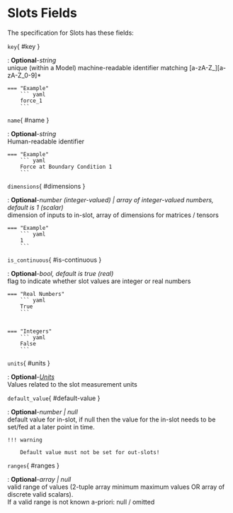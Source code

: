 <style>
  .md-content__button {
    display: none;
  }
</style>
# Slots Fields




The specification for Slots
has these fields:


`key`{ #key }

:   **Optional**-*string*<br>
    unique (within a Model) machine-readable identifier matching [a-zA-Z_][a-zA-Z_0-9]*


    === "Example"
        ``` yaml     
        force_1
        ```


`name`{ #name }

:   **Optional**-*string*<br>
    Human-readable identifier


    === "Example"
        ``` yaml     
        Force at Boundary Condition 1
        ```


`dimensions`{ #dimensions }

:   **Optional**-*number (integer-valued) | array of integer-valued numbers, default is 1 (scalar)*<br>
    dimension of inputs to in-slot, array of dimensions for matrices / tensors


    === "Example"
        ``` yaml     
        1
        ```


`is_continuous`{ #is-continuous }

:   **Optional**-*bool, default is true (real)*<br>
    flag to indicate whether slot values are integer or real numbers



    === "Real Numbers"
        ``` yaml     
        True
        ```


    === "Integers"
        ``` yaml     
        False
        ```



`units`{ #units }

:   **Optional**-*[Units](units.md)*<br>
    Values related to the slot measurement units


`default_value`{ #default-value }

:   **Optional**-*number | null*<br>
    default value for in-slot, if null then the value for the in-slot
    needs to be set/fed at a later point in time.

    !!! warning
        
        Default value must not be set for out-slots!



`ranges`{ #ranges }

:   **Optional**-*array | null*<br>
    valid range of values (2-tuple array minimum maximum values OR array of discrete valid scalars).<br>If a valid range is not known a-priori: null / omitted

